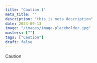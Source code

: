 ```yaml
---
title: "Caution 1"
meta_title: ""
description: "this is meta description"
date: 2024-09-13
image: "/images/image-placeholder.jpg"
masters: [""]
tags: ["Caution"]
draft: false
---
```


Caution
